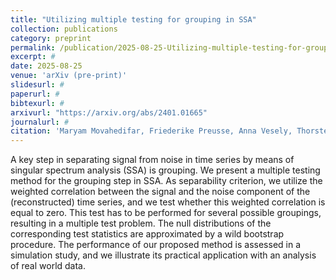```yaml
---
title: "Utilizing multiple testing for grouping in SSA"
collection: publications
category: preprint
permalink: /publication/2025-08-25-Utilizing-multiple-testing-for-grouping-in-SSA
excerpt: #
date: 2025-08-25
venue: 'arXiv (pre-print)'
slidesurl: #
paperurl: #
bibtexurl: #
arxivurl: "https://arxiv.org/abs/2401.01665"
journalurl: #
citation: 'Maryam Movahedifar, Friederike Preusse, Anna Vesely, Thorsten Dickhaus (2025). Utilizing multiple testing for grouping in singular spectrum analysis. <i>Pre-print</i>. arXiv: 2401.01665'
---
```

A key step in separating signal from noise in time series by means of singular spectrum analysis (SSA) is grouping. We present a multiple testing method for the grouping step in SSA. As separability criterion, we utilize the weighted correlation between the signal and the noise component of the (reconstructed) time series, and we test whether this weighted correlation is equal to zero. This test has to be performed for several possible groupings, resulting in a multiple test problem. The null distributions of the corresponding test statistics are approximated by a wild bootstrap procedure. The performance of our proposed method is assessed in a simulation study, and we illustrate its practical application with an analysis of real world data.